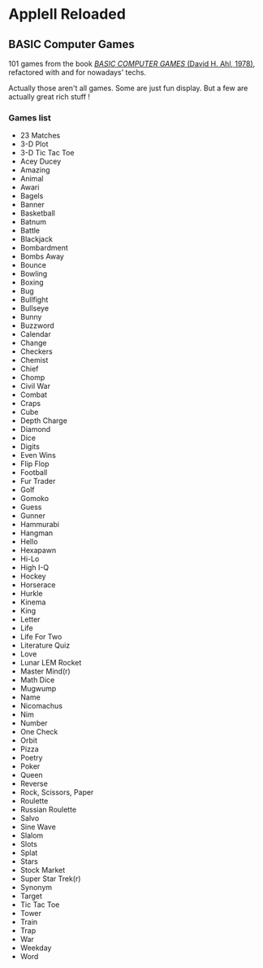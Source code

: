 # AppleII Reloaded

## BASIC Computer Games

101 games from the book [_BASIC COMPUTER GAMES_ (David H. Ahl, 1978)](https://annarchive.com/files/Basic_Computer_Games_Microcomputer_Edition.pdf), refactored with and for nowadays' techs.

Actually those aren't all games. Some are just fun display. But a few are actually great rich stuff !

### Games list

- 23 Matches
- 3-D Plot
- 3-D Tic Tac Toe
- Acey Ducey
- Amazing
- Animal
- Awari
- Bagels
- Banner
- Basketball
- Batnum
- Battle
- Blackjack
- Bombardment
- Bombs Away
- Bounce
- Bowling
- Boxing
- Bug
- Bullfight
- Bullseye
- Bunny
- Buzzword
- Calendar
- Change
- Checkers
- Chemist
- Chief
- Chomp
- Civil War
- Combat
- Craps
- Cube
- Depth Charge
- Diamond
- Dice
- Digits
- Even Wins
- Flip Flop
- Football
- Fur Trader
- Golf
- Gomoko
- Guess
- Gunner
- Hammurabi
- Hangman
- Hello
- Hexapawn
- Hi-Lo
- High I-Q
- Hockey
- Horserace
- Hurkle
- Kinema
- King
- Letter
- Life
- Life For Two
- Literature Quiz
- Love
- Lunar LEM Rocket
- Master Mind(r)
- Math Dice
- Mugwump
- Name
- Nicomachus
- Nim
- Number
- One Check
- Orbit
- Pizza
- Poetry
- Poker
- Queen
- Reverse
- Rock, Scissors, Paper
- Roulette
- Russian Roulette
- Salvo
- Sine Wave
- Slalom
- Slots
- Splat
- Stars
- Stock Market
- Super Star Trek(r)
- Synonym
- Target
- Tic Tac Toe
- Tower
- Train
- Trap
- War
- Weekday
- Word

